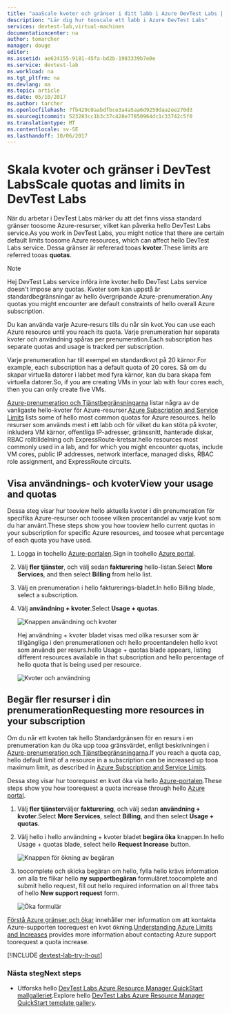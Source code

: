 ```yaml
---
title: "aaaScale kvoter och gränser i ditt labb i Azure DevTest Labs | Microsoft Docs"
description: "Lär dig hur tooscale ett labb i Azure DevTest Labs"
services: devtest-lab,virtual-machines
documentationcenter: na
author: tomarcher
manager: douge
editor: 
ms.assetid: ae624155-9181-45fa-bd2b-1983339b7e0e
ms.service: devtest-lab
ms.workload: na
ms.tgt_pltfrm: na
ms.devlang: na
ms.topic: article
ms.date: 05/10/2017
ms.author: tarcher
ms.openlocfilehash: 7fb429c0aabdfbce3a4a5aa6d9259daa2ee270d3
ms.sourcegitcommit: 523283cc1b3c37c428e77850964dc1c33742c5f0
ms.translationtype: MT
ms.contentlocale: sv-SE
ms.lasthandoff: 10/06/2017
---
```

# <a name="scale-quotas-and-limits-in-devtest-labs"></a><span data-ttu-id="6374e-103">Skala kvoter och gränser i DevTest Labs</span><span class="sxs-lookup"><span data-stu-id="6374e-103">Scale quotas and limits in DevTest Labs</span></span>
<span data-ttu-id="6374e-104">När du arbetar i DevTest Labs märker du att det finns vissa standard gränser toosome Azure-resurser, vilket kan påverka hello DevTest Labs service.</span><span class="sxs-lookup"><span data-stu-id="6374e-104">As you work in DevTest Labs, you might notice that there are certain default limits toosome Azure resources, which can affect hello DevTest Labs service.</span></span> <span data-ttu-id="6374e-105">Dessa gränser är refererad tooas **kvoter**.</span><span class="sxs-lookup"><span data-stu-id="6374e-105">These limits are referred tooas **quotas**.</span></span>

> [!NOTE]
> <span data-ttu-id="6374e-106">Hej DevTest Labs service införa inte kvoter.</span><span class="sxs-lookup"><span data-stu-id="6374e-106">hello DevTest Labs service doesn't impose any quotas.</span></span> <span data-ttu-id="6374e-107">Kvoter som kan uppstå är standardbegränsningar av hello övergripande Azure-prenumeration.</span><span class="sxs-lookup"><span data-stu-id="6374e-107">Any quotas you might encounter are default constraints of hello overall Azure subscription.</span></span>

<span data-ttu-id="6374e-108">Du kan använda varje Azure-resurs tills du når sin kvot.</span><span class="sxs-lookup"><span data-stu-id="6374e-108">You can use each Azure resource until you reach its quota.</span></span> <span data-ttu-id="6374e-109">Varje prenumeration har separata kvoter och användning spåras per prenumeration.</span><span class="sxs-lookup"><span data-stu-id="6374e-109">Each subscription has separate quotas and usage is tracked per subscription.</span></span>

<span data-ttu-id="6374e-110">Varje prenumeration har till exempel en standardkvot på 20 kärnor.</span><span class="sxs-lookup"><span data-stu-id="6374e-110">For example, each subscription has a default quota of 20 cores.</span></span> <span data-ttu-id="6374e-111">Så om du skapar virtuella datorer i labbet med fyra kärnor, kan du bara skapa fem virtuella datorer.</span><span class="sxs-lookup"><span data-stu-id="6374e-111">So, if you are creating VMs in your lab with four cores each, then you can only create five VMs.</span></span> 

<span data-ttu-id="6374e-112">[Azure-prenumeration och Tjänstbegränsningarna](https://docs.microsoft.com/azure/azure-subscription-service-limits) listar några av de vanligaste hello-kvoter för Azure-resurser.</span><span class="sxs-lookup"><span data-stu-id="6374e-112">[Azure Subscription and Service Limits](https://docs.microsoft.com/azure/azure-subscription-service-limits) lists some of hello most common quotas for Azure resources.</span></span> <span data-ttu-id="6374e-113">hello resurser som används mest i ett labb och för vilket du kan stöta på kvoter, inkludera VM kärnor, offentliga IP-adresser, gränssnitt, hanterade diskar, RBAC rolltilldelning och ExpressRoute-kretsar.</span><span class="sxs-lookup"><span data-stu-id="6374e-113">hello resources most commonly used in a lab, and for which you might encounter quotas, include VM cores, public IP addresses, network interface, managed disks, RBAC role assignment, and ExpressRoute circuits.</span></span>

## <a name="view-your-usage-and-quotas"></a><span data-ttu-id="6374e-114">Visa användnings- och kvoter</span><span class="sxs-lookup"><span data-stu-id="6374e-114">View your usage and quotas</span></span>
<span data-ttu-id="6374e-115">Dessa steg visar hur tooview hello aktuella kvoter i din prenumeration för specifika Azure-resurser och toosee vilken procentandel av varje kvot som du har använt.</span><span class="sxs-lookup"><span data-stu-id="6374e-115">These steps show you how tooview hello current quotas in your subscription for specific Azure resources, and toosee what percentage of each quota you have used.</span></span>

1. <span data-ttu-id="6374e-116">Logga in toohello [Azure-portalen](http://go.microsoft.com/fwlink/p/?LinkID=525040).</span><span class="sxs-lookup"><span data-stu-id="6374e-116">Sign in toohello [Azure portal](http://go.microsoft.com/fwlink/p/?LinkID=525040).</span></span>
1. <span data-ttu-id="6374e-117">Välj **fler tjänster**, och välj sedan **fakturering** hello-listan.</span><span class="sxs-lookup"><span data-stu-id="6374e-117">Select **More Services**, and then select **Billing** from hello list.</span></span>
1. <span data-ttu-id="6374e-118">Välj en prenumeration i hello fakturerings-bladet.</span><span class="sxs-lookup"><span data-stu-id="6374e-118">In hello Billing blade, select a subscription.</span></span>
4. <span data-ttu-id="6374e-119">Välj **användning + kvoter**.</span><span class="sxs-lookup"><span data-stu-id="6374e-119">Select **Usage + quotas**.</span></span>

   ![Knappen användning och kvoter](./media/devtest-lab-scale-lab/devtestlab-usage-and-quotas.png)

   <span data-ttu-id="6374e-121">Hej användning + kvoter bladet visas med olika resurser som är tillgängliga i den prenumerationen och hello procentandelen hello kvot som används per resurs.</span><span class="sxs-lookup"><span data-stu-id="6374e-121">hello Usage + quotas blade appears, listing different resources available in that subscription and hello percentage of hello quota that is being used per resource.</span></span>

   ![Kvoter och användning](./media/devtest-lab-scale-lab/devtestlab-view-quotas.png)

## <a name="requesting-more-resources-in-your-subscription"></a><span data-ttu-id="6374e-123">Begär fler resurser i din prenumeration</span><span class="sxs-lookup"><span data-stu-id="6374e-123">Requesting more resources in your subscription</span></span>
<span data-ttu-id="6374e-124">Om du når ett kvoten tak hello Standardgränsen för en resurs i en prenumeration kan du öka upp tooa gränsvärdet, enligt beskrivningen i [Azure-prenumeration och Tjänstbegränsningarna](https://docs.microsoft.com/azure/azure-subscription-service-limits).</span><span class="sxs-lookup"><span data-stu-id="6374e-124">If you reach a quota cap, hello default limit of a resource in a subscription can be increased up tooa maximum limit, as described in [Azure Subscription and Service Limits](https://docs.microsoft.com/azure/azure-subscription-service-limits).</span></span>

<span data-ttu-id="6374e-125">Dessa steg visar hur toorequest en kvot öka via hello [Azure-portalen](http://go.microsoft.com/fwlink/p/?LinkID=525040).</span><span class="sxs-lookup"><span data-stu-id="6374e-125">These steps show you how toorequest a quota increase through hello [Azure portal](http://go.microsoft.com/fwlink/p/?LinkID=525040).</span></span>

1. <span data-ttu-id="6374e-126">Välj **fler tjänster**väljer **fakturering**, och välj sedan **användning + kvoter**.</span><span class="sxs-lookup"><span data-stu-id="6374e-126">Select **More Services**, select **Billing**, and then select **Usage + quotas**.</span></span>
1. <span data-ttu-id="6374e-127">Välj hello i hello användning + kvoter bladet **begära öka** knappen.</span><span class="sxs-lookup"><span data-stu-id="6374e-127">In hello Usage + quotas blade, select hello **Request Increase** button.</span></span>

   ![Knappen för ökning av begäran](./media/devtest-lab-scale-lab/devtestlab-request-increase.png)

1. <span data-ttu-id="6374e-129">toocomplete och skicka begäran om hello, fylla hello krävs information om alla tre flikar hello **ny supportbegäran** formuläret.</span><span class="sxs-lookup"><span data-stu-id="6374e-129">toocomplete and submit hello request, fill out hello required information on all three tabs of hello **New support request** form.</span></span>

   ![Öka formulär](./media/devtest-lab-scale-lab/devtestlab-support-form.png)

<span data-ttu-id="6374e-131">[Förstå Azure gränser och ökar](https://azure.microsoft.com/blog/azure-limits-quotas-increase-requests/) innehåller mer information om att kontakta Azure-supporten toorequest en kvot ökning.</span><span class="sxs-lookup"><span data-stu-id="6374e-131">[Understanding Azure Limits and Increases](https://azure.microsoft.com/blog/azure-limits-quotas-increase-requests/) provides more information about contacting Azure support toorequest a quota increase.</span></span>



[!INCLUDE [devtest-lab-try-it-out](../../includes/devtest-lab-try-it-out.md)]

### <a name="next-steps"></a><span data-ttu-id="6374e-132">Nästa steg</span><span class="sxs-lookup"><span data-stu-id="6374e-132">Next steps</span></span>
* <span data-ttu-id="6374e-133">Utforska hello [DevTest Labs Azure Resource Manager QuickStart mallgalleriet](https://github.com/Azure/azure-devtestlab/tree/master/Samples).</span><span class="sxs-lookup"><span data-stu-id="6374e-133">Explore hello [DevTest Labs Azure Resource Manager QuickStart template gallery](https://github.com/Azure/azure-devtestlab/tree/master/Samples).</span></span>
